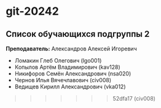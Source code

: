 # git-20242

## Список обучающихся подгруппы 2

**Преподаватель:** Александров Алексей Игоревич

* Ломакин Глеб Олегович (lgo001)
* Копылов Артём Владимирович (kav128)
* Никифоров Семён Александрович (nsa020)
* Чернов Илья Вячечлавович (civ008)
* Ведищев Кирилл Александрович (vka012)

>>>>>>> 52dfa17 (civ008)

